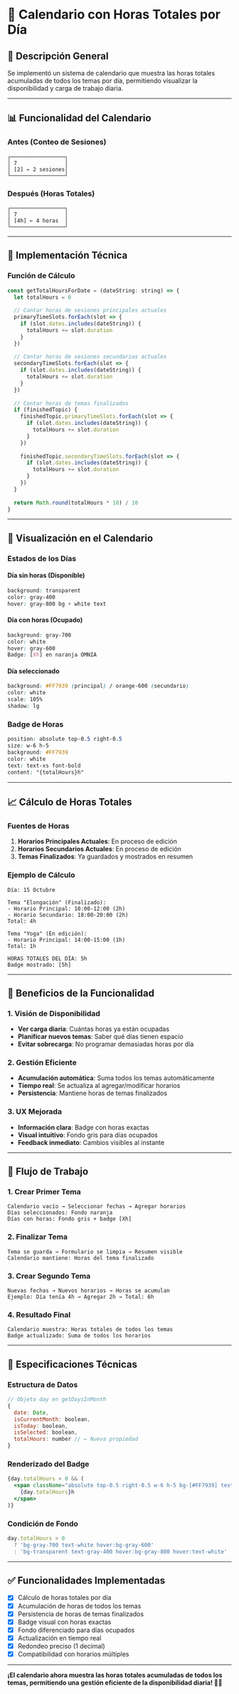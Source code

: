 # 📅 Calendario con Horas Totales por Día

## 🎯 **Descripción General**

Se implementó un sistema de calendario que muestra las horas totales acumuladas de todos los temas por día, permitiendo visualizar la disponibilidad y carga de trabajo diaria.

---

## 📊 **Funcionalidad del Calendario**

### **Antes (Conteo de Sesiones)**
```
┌─────────────────┐
│ 7               │
│ [2] ← 2 sesiones│
└─────────────────┘
```

### **Después (Horas Totales)**
```
┌─────────────────┐
│ 7               │
│ [4h] ← 4 horas  │
└─────────────────┘
```

---

## 🔧 **Implementación Técnica**

### **Función de Cálculo**
```javascript
const getTotalHoursForDate = (dateString: string) => {
  let totalHours = 0
  
  // Contar horas de sesiones principales actuales
  primaryTimeSlots.forEach(slot => {
    if (slot.dates.includes(dateString)) {
      totalHours += slot.duration
    }
  })
  
  // Contar horas de sesiones secundarias actuales
  secondaryTimeSlots.forEach(slot => {
    if (slot.dates.includes(dateString)) {
      totalHours += slot.duration
    }
  })
  
  // Contar horas de temas finalizados
  if (finishedTopic) {
    finishedTopic.primaryTimeSlots.forEach(slot => {
      if (slot.dates.includes(dateString)) {
        totalHours += slot.duration
      }
    })
    
    finishedTopic.secondaryTimeSlots.forEach(slot => {
      if (slot.dates.includes(dateString)) {
        totalHours += slot.duration
      }
    })
  }
  
  return Math.round(totalHours * 10) / 10
}
```

---

## 🎨 **Visualización en el Calendario**

### **Estados de los Días**

#### **Día sin horas (Disponible)**
```css
background: transparent
color: gray-400
hover: gray-800 bg + white text
```

#### **Día con horas (Ocupado)**
```css
background: gray-700
color: white
hover: gray-600
Badge: [Xh] en naranja OMNIA
```

#### **Día seleccionado**
```css
background: #FF7939 (principal) / orange-600 (secundario)
color: white
scale: 105%
shadow: lg
```

### **Badge de Horas**
```css
position: absolute top-0.5 right-0.5
size: w-6 h-5
background: #FF7939
color: white
text: text-xs font-bold
content: "{totalHours}h"
```

---

## 📈 **Cálculo de Horas Totales**

### **Fuentes de Horas**
1. **Horarios Principales Actuales**: En proceso de edición
2. **Horarios Secundarios Actuales**: En proceso de edición
3. **Temas Finalizados**: Ya guardados y mostrados en resumen

### **Ejemplo de Cálculo**
```
Día: 15 Octubre

Tema "Elongación" (Finalizado):
- Horario Principal: 10:00-12:00 (2h)
- Horario Secundario: 18:00-20:00 (2h)
Total: 4h

Tema "Yoga" (En edición):
- Horario Principal: 14:00-15:00 (1h)
Total: 1h

HORAS TOTALES DEL DÍA: 5h
Badge mostrado: [5h]
```

---

## 🎯 **Beneficios de la Funcionalidad**

### **1. Visión de Disponibilidad**
- **Ver carga diaria**: Cuántas horas ya están ocupadas
- **Planificar nuevos temas**: Saber qué días tienen espacio
- **Evitar sobrecarga**: No programar demasiadas horas por día

### **2. Gestión Eficiente**
- **Acumulación automática**: Suma todos los temas automáticamente
- **Tiempo real**: Se actualiza al agregar/modificar horarios
- **Persistencia**: Mantiene horas de temas finalizados

### **3. UX Mejorada**
- **Información clara**: Badge con horas exactas
- **Visual intuitivo**: Fondo gris para días ocupados
- **Feedback inmediato**: Cambios visibles al instante

---

## 🔄 **Flujo de Trabajo**

### **1. Crear Primer Tema**
```
Calendario vacío → Seleccionar fechas → Agregar horarios
Días seleccionados: Fondo naranja
Días con horas: Fondo gris + badge [Xh]
```

### **2. Finalizar Tema**
```
Tema se guarda → Formulario se limpia → Resumen visible
Calendario mantiene: Horas del tema finalizado
```

### **3. Crear Segundo Tema**
```
Nuevas fechas → Nuevos horarios → Horas se acumulan
Ejemplo: Día tenía 4h → Agregar 2h → Total: 6h
```

### **4. Resultado Final**
```
Calendario muestra: Horas totales de todos los temas
Badge actualizado: Suma de todos los horarios
```

---

## 📐 **Especificaciones Técnicas**

### **Estructura de Datos**
```javascript
// Objeto day en getDaysInMonth
{
  date: Date,
  isCurrentMonth: boolean,
  isToday: boolean,
  isSelected: boolean,
  totalHours: number // ← Nueva propiedad
}
```

### **Renderizado del Badge**
```jsx
{day.totalHours > 0 && (
  <span className="absolute top-0.5 right-0.5 w-6 h-5 bg-[#FF7939] text-white text-xs rounded-full flex items-center justify-center font-bold">
    {day.totalHours}h
  </span>
)}
```

### **Condición de Fondo**
```jsx
day.totalHours > 0
  ? 'bg-gray-700 text-white hover:bg-gray-600'
  : 'bg-transparent text-gray-400 hover:bg-gray-800 hover:text-white'
```

---

## ✅ **Funcionalidades Implementadas**

- [x] Cálculo de horas totales por día
- [x] Acumulación de horas de todos los temas
- [x] Persistencia de horas de temas finalizados
- [x] Badge visual con horas exactas
- [x] Fondo diferenciado para días ocupados
- [x] Actualización en tiempo real
- [x] Redondeo preciso (1 decimal)
- [x] Compatibilidad con horarios múltiples

---

**¡El calendario ahora muestra las horas totales acumuladas de todos los temas, permitiendo una gestión eficiente de la disponibilidad diaria! 📅⏰**



